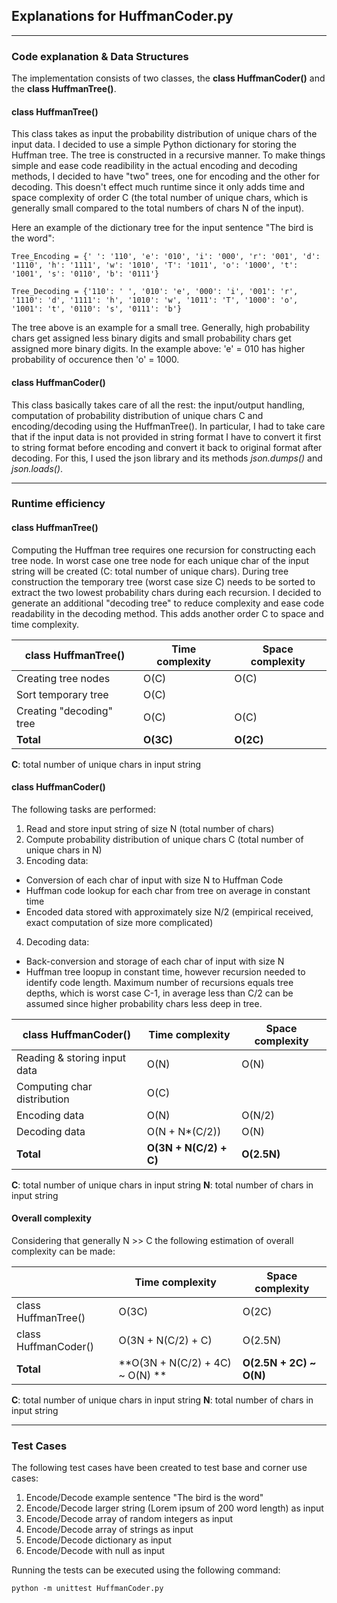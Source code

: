 ## Explanations for HuffmanCoder.py

---

### Code explanation & Data Structures

The implementation consists of two classes, the **class HuffmanCoder()** and the **class HuffmanTree()**. 

#### class HuffmanTree()
This class takes as input the probability distribution of unique chars of the input data. I decided to use a simple Python dictionary for storing the Huffman tree. The tree is constructed in a recursive manner. 
To make things simple and ease code readibility in the actual encoding and decoding methods, I decided to have "two" trees, one for encoding and the other for decoding. This doesn't effect much runtime since it only adds time and space complexity of order C (the total number of unique chars, which is generally small compared to the total numbers of chars N of the input).

Here an example of the dictionary tree for the input sentence "The bird is the word":
```
Tree_Encoding = {' ': '110', 'e': '010', 'i': '000', 'r': '001', 'd': '1110', 'h': '1111', 'w': '1010', 'T': '1011', 'o': '1000', 't': '1001', 's': '0110', 'b': '0111'}

Tree_Decoding = {'110': ' ', '010': 'e', '000': 'i', '001': 'r', '1110': 'd', '1111': 'h', '1010': 'w', '1011': 'T', '1000': 'o', '1001': 't', '0110': 's', '0111': 'b'}
```
The tree above is an example for a small tree. Generally, high probability chars get assigned less binary digits and small probability chars get assigned more binary digits. In the example above: 'e' = 010 has higher probability of occurence then 'o' = 1000.

#### class HuffmanCoder()
This class basically takes care of all the rest: the input/output handling, computation of probability distribution of unique chars C and encoding/decoding using the HuffmanTree(). 
In particular, I had to take care that if the input data is not provided in string format I have to convert it first to string format before encoding and convert it back to original format after decoding. For this, I used the json library and its methods *json.dumps()* and *json.loads()*.

---

### Runtime efficiency

#### class HuffmanTree()
Computing the Huffman tree requires one recursion for constructing each tree node. In worst case one tree node for each unique char of the input string will be created (C: total number of unique chars).
During tree construction the temporary tree (worst case size C) needs to be sorted to extract the two lowest probability chars during each recursion.
I decided to generate an additional "decoding tree" to reduce complexity and ease code readability in the decoding method. This adds another order C to space and time complexity.

| class HuffmanTree() | Time complexity | Space complexity |
| ------------------- | --------------- | ---------------- |
| Creating tree nodes | O(C) | O(C) |
| Sort temporary tree | O(C) | |
| Creating "decoding" tree | O(C) | O(C) |
| **Total** | **O(3C)** | **O(2C)** |

**C**: total number of unique chars in input string


#### class HuffmanCoder()

The following tasks are performed:

1. Read and store input string of size N (total number of chars)
2. Compute probability distribution of unique chars C (total number of unique chars in N)
3. Encoding data:
* Conversion of each char of input with size N to Huffman Code
* Huffman code lookup for each char from tree on average in constant time
* Encoded data stored with approximately size N/2 (empirical received, exact computation of size more complicated)
4. Decoding data:
* Back-conversion and storage of each char of input with size N
* Huffman tree loopup in constant time, however recursion needed to identify code length. Maximum number of recursions equals tree depths, which is worst case C-1, in average less than C/2 can be assumed since higher probability chars less deep in tree.


| class HuffmanCoder() | Time complexity | Space complexity |
| ------------------- | --------------- | ---------------- |
| Reading & storing input data | O(N) | O(N) |
| Computing char distribution | O(C) | |
| Encoding data | O(N) | O(N/2) |
| Decoding data | O(N + N*(C/2)) | O(N) |
| **Total** | **O(3N + N(C/2) + C)** | **O(2.5N)** |

**C**: total number of unique chars in input string
**N**: total number of chars in input string

#### Overall complexity

Considering that generally N >> C the following estimation of overall complexity can be made:

|  | Time complexity | Space complexity |
| ------------------- | --------------- | ---------------- |
| class HuffmanTree() | O(3C) | O(2C) |
| class HuffmanCoder() | O(3N + N(C/2) + C) | O(2.5N) |
| **Total** | **O(3N + N(C/2) + 4C) ~ O(N) ** | **O(2.5N + 2C) ~ O(N)** |

**C**: total number of unique chars in input string
**N**: total number of chars in input string

---

### Test Cases

The following test cases have been created to test base and corner use cases:

1. Encode/Decode example sentence "The bird is the word"
2. Encode/Decode larger string (Lorem ipsum of 200 word length) as input
3. Encode/Decode array of random integers as input
4. Encode/Decode array of strings as input
5. Encode/Decode dictionary as input
6. Encode/Decode with null as input

Running the tests can be executed using the following command:

```
python -m unittest HuffmanCoder.py
```